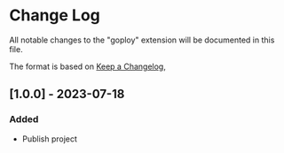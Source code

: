 # Change Log

All notable changes to the "goploy" extension will be documented in this file.

The format is based on [Keep a Changelog](https://keepachangelog.com/en/1.1.0/),
## [1.0.0] - 2023-07-18

### Added

- Publish project